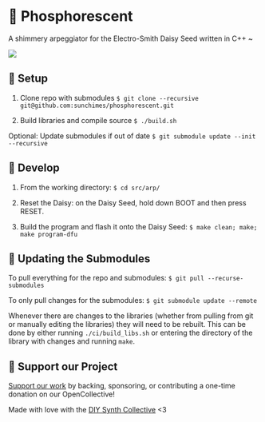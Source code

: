 # 🔆 Phosphorescent
A shimmery arpeggiator for the Electro-Smith Daisy Seed written in C++ ~

<p>
    <a href="https://opensource.org/licenses/MIT">
      <img src="https://img.shields.io/badge/license-MIT-brightgreen">
    </a>
</p>

## 🔆 Setup

1. Clone repo with submodules
`$ git clone --recursive git@github.com:sunchimes/phosphorescent.git`

2. Build libraries and compile source
`$ ./build.sh`

Optional: Update submodules if out of date
`$ git submodule update --init --recursive`


## 🔆 Develop

1. From the working directory:
`$ cd src/arp/`

2. Reset the Daisy: on the Daisy Seed, hold down BOOT and then press RESET. 

3. Build the program and flash it onto the Daisy Seed:
`$ make clean; make; make program-dfu`


## 🔆 Updating the Submodules

To pull everything for the repo and submodules:
`$ git pull --recurse-submodules`

To only pull changes for the submodules:
`$ git submodule update --remote`

Whenever there are changes to the libraries (whether from pulling from git or manually editing the libraries) they will need to be rebuilt. This can be done by either running `./ci/build_libs.sh` or entering the directory of the library with changes and running `make`.

## 🔆 Support our Project

[Support our work](https://opencollective.com/diy-synth-collective) by backing, sponsoring, or contributing a one-time donation on our OpenCollective! 

Made with love with the [DIY Synth Collective](https://diysynthcollective.mmm.page/) <3 
